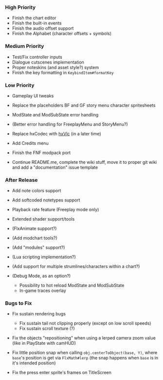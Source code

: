 ### High Priority
- Finish the chart editor
- Finish the built-in events
- Finish the audio offset support
- Finish the Alphabet (character offsets + symbols)

### Medium Priority
- Test/Fix controller inputs
- Dialogue cutscenes implementation
- Proper noteskins (and asset style?) system
- Finish the key formatting in `KeybindItem#formatKey`

### Low Priority
- Gameplay UI tweaks
- Replace the placeholders BF and GF story menu character spritesheets

- ModState and ModSubState error handling
- (Better error handling for FreeplayMenu and StoryMenu?)

- Replace hxCodec with [hxVlc](https://github.com/MAJigsaw77/hxvlc) (in a later time)

- Add Credits menu
- Finish the FNF modpack port

- Continue README.me, complete the wiki stuff, move it to proper git wiki and add a "documentation" issue template

### After Release
- Add note colors support
- Add softcoded notetypes support

- Playback rate feature (Freeplay mode only)
- Extended shader support/tools

- (FlxAnimate support?)
- (Add modchart tools?)
- (Add "modules" support?)
- (Lua scripting implementation?)
- (Add support for multiple strumlines/characters within a chart?)

- (Debug Mode, as an option?)
  * Possibility to hot reload ModState and ModSubState
  * In-game traces overlay

### Bugs to Fix
- Fix sustain rendering bugs
  - Fix sustain tail not clipping properly (except on low scroll speeds)
  - Fix sustain scroll texture (?)

- Fix the objects "repositioning" when using a lerped camera zoom value (like in PlayState with camHUD)
- Fix little position snap when calling `obj.centerToObject(base, Y)`, where `base`'s position is get via `FlxMath#lerp` (the snap happens when `base` is in it's intended position)
- Fix the press enter sprite's frames on TitleScreen